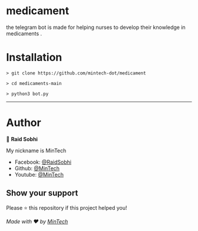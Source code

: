 # medicament
the telegram bot is made for helping nurses to develop their knowledge in medicaments . 


# Installation

    > git clone https://github.com/mintech-dot/medicament

    > cd medicaments-main

    > python3 bot.py
    
***
    
# Author

👤 **Raid Sobhi**

My nickname is MinTech
- Facebook: [@RaidSobhi](https://www.facebook.com/profile.php?id=100022186326165)
- Github: [@MinTech](https://github.com/mintech-dot)
- Youtube: [@MinTech](https://www.youtube.com/channel/UCB2-npj3BTBlO284SYBhpWA)
    
## Show your support

Please ⭐️ this repository if this project helped you!

_Made with ❤️ by [MinTech](https://github.com/mintech-dot)_
